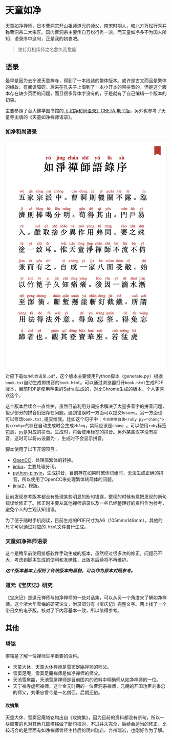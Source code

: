 # 天童如净

天童如净禅师，日本曹洞宗开山祖师道元的师父，南宋时期人，和北方万松行秀并称曹洞宗二大宗匠。国内曹洞宗主要传自万松行秀一派，而天童如净多不为国人所知，语录序中这句，正是我的初衷吧。

>  使灯灯相续师之名愈久而愈隆

## 语录
最早是因为去宁波天童禅寺，得到了一本线装的繁体版本。或许是古文而且是繁体的缘故，有阅读障碍。后来在孔夫子上淘到了一本小开本的带拼音的，但是这个版本存在缺少页面的问题，而且很多异体字没有的，于是就有了自己编辑一个版本的初衷。

主要参照了台大佛学图书馆的[《 如净和尚语录》CBETA 电子版](http://buddhism.lib.ntu.edu.tw/BDLM/sutra/chi_pdf/sutra19/T48n2002A.pdf)，另外也参考了天童寺出版的《天童如净禅师语录》。

### 如净和尚语录
![](./如净和尚语录.png)

对应下载`如净和尚语录.pdf`，这个版本主要使用Python脚本（generate.py）根据`book.txt`自动生成带拼音的`book.html`。可以通过浏览器打开`book.html`生成PDF版本，目前PDF是使用苹果的Safrai生成的，对比Chrome生成的版本，个人更喜欢这个。

这个版本后续会一直维护，虽然目前利用分词技术解决了大量多音字的拼音问题，但少部分的拼音仍旧存在问题。遇到错误时一方面可以提交Issues。另一方面也可以修改`book.txt`, 提交给我。比如这个句子中：`今古寥寥白晝<ruby py="cháng">長</ruby>`的`長`在自动生成时会生成`zhǎng`，实际应该是`cháng `。可以使用`ruby`标签包裹，`py`是对应的拼音。生成时，将会使用标签的拼音。另外某些汉字没有拼音，这时可以将`py`设置为`-`，生成时不会显示拼音。

脚本使用了以下开源项目：

- [OpenCC](https://github.com/BYVoid/OpenCC)，处理简繁体的转换。
- [jieba](https://github.com/fxsjy/jieba)，主要处理分词。
- [python-pinyin](https://github.com/mozillazg/python-pinyin)，生成拼音，目前存在如果时繁体词组时，无法生成正确的拼音，所以使用了OpenCC来处理繁体转简体的问题。
- [jinja2](https://docs.jinkan.org/docs/jinja2/index.html)，模版。

目前发现参考版本都没有处理某些明显的断句错误，整理的时候有意把发现的断句错误给修正了。修正时主要从其他禅师语录以及一些已经整理好的资料作为参考，避免个人的主观认知错误。

为了便于随时手机阅读，目前生成的PDF尺寸为A6（105mmx148mm），其他的尺寸可以通过对应的`.html`文件自行生成。

### 天童如净禅师语录

这个是稍早前使用排版软件手动生成的版本，虽然经过很多次的修正，问题已不大，考虑到脚本生成的便利和准确性，此版本后续将不再维护。

***这个版本基本上保持了传统版本的原貌，可以作为原本对照参考。***

### 道元《宝庆记》研究
《宝庆记》是道元禅师与如净禅师的一些对话集，可以从另一个角度来了解如净禅师。这个浙大华雪梅的研究论文，附录部分有《宝庆记》完整文字。网上找了一个带日文的电子版，核对了下内容基本一致，所以值得参考。

## 其他

### 塔铭
塔铭是了解一位禅师生平重要的资料。

- 天童大休，天童大休禅师是雪窦足庵禅师的师父。
- 雪窦足庵，雪窦足庵禅师是如净禅师的师父。
- 天池雪屋韶，天池雪屋禅师是目前国内的资料中明确师从如净禅师的一位。
- 天宁禅寺虚照禅师，这个金元时期的一位曹洞宗禅师，元朝的开国功臣刘秉忠的师父，刘秉忠曾今是一名僧侣，后期还俗。

#### 攻媿集
天童大休、雪窦足庵塔铭均出自《攻媿集》，因为目前的资料都没有断句，所以一块顺带的也对其他几篇塔铭做了断句校对，不过并未完全，后续会适当的修正。比较巧合的是里面有如净禅师曾经主持后的明州瑞岩、台州瑞岩，也刚好作为了解。
